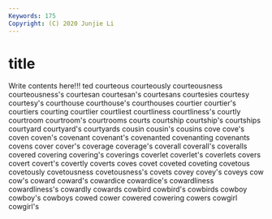 ```yaml
---
Keywords: 175
Copyright: (C) 2020 Junjie Li
---
```


# title

Write contents here!!!
ted 
courteous 
courteously 
courteousness 
courteousness's 
courtesan 
courtesan's 
courtesans 
courtesies
courtesy 
courtesy's 
courthouse 
courthouse's 
courthouses 
courtier 
courtier's 
courtiers 
courting 
courtlier
courtliest 
courtliness 
courtliness's 
courtly 
courtroom 
courtroom's 
courtrooms 
courts 
courtship 
courtship's
courtships 
courtyard 
courtyard's 
courtyards 
cousin 
cousin's 
cousins 
cove 
cove's 
coven
coven's 
covenant 
covenant's 
covenanted 
covenanting 
covenants 
covens 
cover 
cover's 
coverage
coverage's 
coverall 
coverall's 
coveralls 
covered 
covering 
covering's 
coverings 
coverlet 
coverlet's
coverlets 
covers 
covert 
covert's 
covertly 
coverts 
coves 
covet 
coveted 
coveting
covetous 
covetously 
covetousness 
covetousness's 
covets 
covey 
covey's 
coveys 
cow 
cow's
coward 
coward's 
cowardice 
cowardice's 
cowardliness 
cowardliness's 
cowardly 
cowards 
cowbird 
cowbird's
cowbirds 
cowboy 
cowboy's 
cowboys 
cowed 
cower 
cowered 
cowering 
cowers 
cowgirl
cowgirl's 

